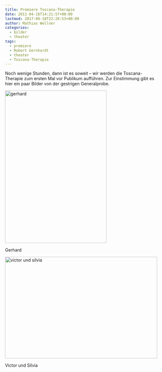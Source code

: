 ```yaml
---
title: Premiere Toscana-​​Therapie
date: 2011-04-16T14:21:57+00:00
lastmod: 2017-09-18T22:28:53+00:00
author: Mathias Wellner
categories:
  - bilder
  - theater
tags:
  - premiere
  - Robert Gernhardt
  - theater
  - Toscana-Therapie
---
```

Noch wenige Stunden, dann ist es soweit &ndash; wir werden die Toscana-Therapie zum ersten Mal vor Publikum aufführen. Zur Einstimmung gibt es hier ein paar Bilder von der gestrigen Generalprobe. 

<div style="width: 343px" class="wp-caption aligncenter">
  <a href="http://www.flickr.com/photos/mwellner/5624372766/" title="gerhard by mwellner, on Flickr"><img src="http://farm6.static.flickr.com/5182/5624372766_5bfe7888d7.jpg" width="333" height="500" alt="gerhard" /></a>
  
  <p class="wp-caption-text">
    Gerhard<br />
  </p>
</div>

<div style="width: 510px" class="wp-caption aligncenter">
  <a href="http://www.flickr.com/photos/mwellner/5624373202/" title="victor und silvia by mwellner, on Flickr"><img src="http://farm6.static.flickr.com/5066/5624373202_369496c463.jpg" width="500" height="333" alt="victor und silvia" /></a>
  
  <p class="wp-caption-text">
    Victor und Silvia<br />
  </p>
</div>